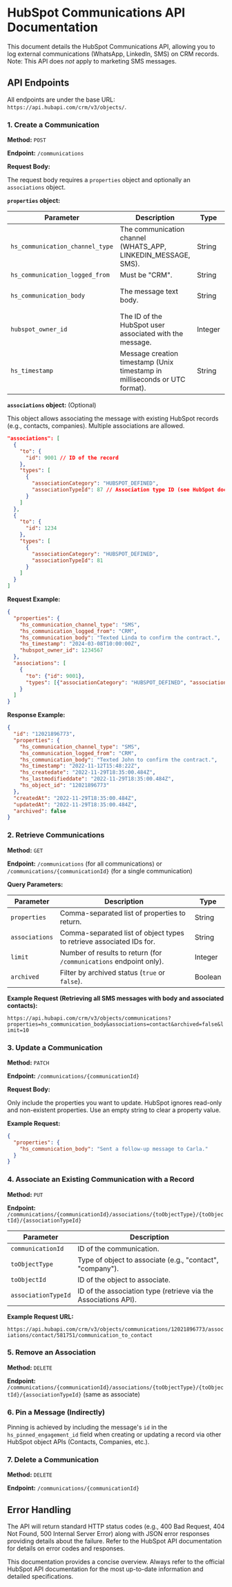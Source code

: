 # HubSpot Communications API Documentation

This document details the HubSpot Communications API, allowing you to log external communications (WhatsApp, LinkedIn, SMS) on CRM records.  Note: This API does *not* apply to marketing SMS messages.

## API Endpoints

All endpoints are under the base URL: `https://api.hubapi.com/crm/v3/objects/`.

### 1. Create a Communication

**Method:** `POST`

**Endpoint:** `/communications`

**Request Body:**

The request body requires a `properties` object and optionally an `associations` object.

**`properties` object:**

| Parameter                  | Description                                                                                             | Type     | Required | Example                                    |
|---------------------------|---------------------------------------------------------------------------------------------------------|----------|----------|---------------------------------------------|
| `hs_communication_channel_type` | The communication channel (WHATS_APP, LINKEDIN_MESSAGE, SMS).                                           | String   | Yes      | `"SMS"`                                      |
| `hs_communication_logged_from` | Must be "CRM".                                                                                       | String   | Yes      | `"CRM"`                                       |
| `hs_communication_body`      | The message text body.                                                                                 | String   | Yes      | `"Texted Linda to confirm the contract."`     |
| `hubspot_owner_id`          | The ID of the HubSpot user associated with the message.                                               | Integer  | Yes      | `1234567`                                   |
| `hs_timestamp`              | Message creation timestamp (Unix timestamp in milliseconds or UTC format).                            | String   | Yes      | `"2024-03-08T10:00:00Z"` or `1678326400000` |


**`associations` object:** (Optional)

This object allows associating the message with existing HubSpot records (e.g., contacts, companies).  Multiple associations are allowed.

```json
"associations": [
  {
    "to": {
      "id": 9001 // ID of the record
    },
    "types": [
      {
        "associationCategory": "HUBSPOT_DEFINED",
        "associationTypeId": 87 // Association type ID (see HubSpot docs for default IDs)
      }
    ]
  },
  {
    "to": {
      "id": 1234
    },
    "types": [
      {
        "associationCategory": "HUBSPOT_DEFINED",
        "associationTypeId": 81
      }
    ]
  }
]
```

**Request Example:**

```json
{
  "properties": {
    "hs_communication_channel_type": "SMS",
    "hs_communication_logged_from": "CRM",
    "hs_communication_body": "Texted Linda to confirm the contract.",
    "hs_timestamp": "2024-03-08T10:00:00Z",
    "hubspot_owner_id": 1234567
  },
  "associations": [
    {
      "to": {"id": 9001},
      "types": [{"associationCategory": "HUBSPOT_DEFINED", "associationTypeId": 87}]
    }
  ]
}
```

**Response Example:**

```json
{
  "id": "12021896773",
  "properties": {
    "hs_communication_channel_type": "SMS",
    "hs_communication_logged_from": "CRM",
    "hs_communication_body": "Texted John to confirm the contract.",
    "hs_timestamp": "2022-11-12T15:48:22Z",
    "hs_createdate": "2022-11-29T18:35:00.484Z",
    "hs_lastmodifieddate": "2022-11-29T18:35:00.484Z",
    "hs_object_id": "12021896773"
  },
  "createdAt": "2022-11-29T18:35:00.484Z",
  "updatedAt": "2022-11-29T18:35:00.484Z",
  "archived": false
}
```


### 2. Retrieve Communications

**Method:** `GET`

**Endpoint:** `/communications`  (for all communications) or `/communications/{communicationId}` (for a single communication)

**Query Parameters:**

| Parameter     | Description                                                                         | Type     |
|---------------|-------------------------------------------------------------------------------------|----------|
| `properties`  | Comma-separated list of properties to return.                                      | String   |
| `associations`| Comma-separated list of object types to retrieve associated IDs for.                 | String   |
| `limit`       | Number of results to return (for `/communications` endpoint only).                | Integer  |
| `archived`    | Filter by archived status (`true` or `false`).                                  | Boolean  |


**Example Request (Retrieving all SMS messages with body and associated contacts):**

`https://api.hubapi.com/crm/v3/objects/communications?properties=hs_communication_body&associations=contact&archived=false&limit=10`


### 3. Update a Communication

**Method:** `PATCH`

**Endpoint:** `/communications/{communicationId}`

**Request Body:**

Only include the properties you want to update.  HubSpot ignores read-only and non-existent properties.  Use an empty string to clear a property value.

**Example Request:**

```json
{
  "properties": {
    "hs_communication_body": "Sent a follow-up message to Carla."
  }
}
```


### 4. Associate an Existing Communication with a Record

**Method:** `PUT`

**Endpoint:** `/communications/{communicationId}/associations/{toObjectType}/{toObjectId}/{associationTypeId}`

| Parameter        | Description                                                              |
|-------------------|--------------------------------------------------------------------------|
| `communicationId`| ID of the communication.                                                |
| `toObjectType`   | Type of object to associate (e.g., "contact", "company").                 |
| `toObjectId`     | ID of the object to associate.                                          |
| `associationTypeId` | ID of the association type (retrieve via the Associations API).          |


**Example Request URL:**

`https://api.hubapi.com/crm/v3/objects/communications/12021896773/associations/contact/581751/communication_to_contact`


### 5. Remove an Association

**Method:** `DELETE`

**Endpoint:** `/communications/{communicationId}/associations/{toObjectType}/{toObjectId}/{associationTypeId}`  (same as associate)


### 6. Pin a Message (Indirectly)

Pinning is achieved by including the message's `id` in the `hs_pinned_engagement_id` field when creating or updating a record via other HubSpot object APIs (Contacts, Companies, etc.).


### 7. Delete a Communication

**Method:** `DELETE`

**Endpoint:** `/communications/{communicationId}`


##  Error Handling

The API will return standard HTTP status codes (e.g., 400 Bad Request, 404 Not Found, 500 Internal Server Error) along with JSON error responses providing details about the failure.  Refer to the HubSpot API documentation for details on error codes and responses.


This documentation provides a concise overview. Always refer to the official HubSpot API documentation for the most up-to-date information and detailed specifications.
